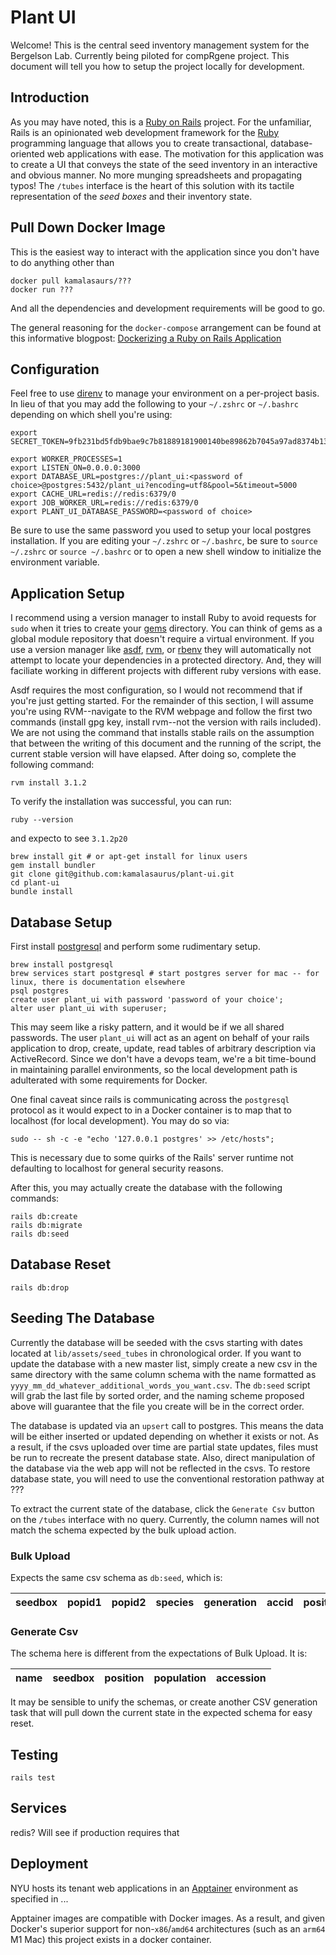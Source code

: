 # Plant UI

Welcome!  This is the central seed inventory management system for the Bergelson Lab.  Currently being piloted for compRgene project.  This document will tell you how to setup the project locally for development.

## Introduction

As you may have noted, this is a [Ruby on Rails](https://rubyonrails.org) project.  For the unfamiliar, Rails is an opinionated web development framework for the [Ruby](https://www.ruby-lang.org/en/) programming language that allows you to create transactional, database-oriented web applications with ease.  The motivation for this application was to create a UI that conveys the state of the seed inventory in an interactive and obvious manner.  No more munging spreadsheets and propagating typos!  The `/tubes` interface is the heart of this solution with its tactile representation of the <em>seed boxes</em> and their inventory state.

## Pull Down Docker Image

This is the easiest way to interact with the application since you don't have to do anything other than 

```
docker pull kamalasaurs/???
docker run ???
``` 

And all the dependencies and development requirements will be good to go.

The general reasoning for the `docker-compose` arrangement can be found at this informative blogpost: [Dockerizing a Ruby on Rails Application](https://semaphoreci.com/community/tutorials/dockerizing-a-ruby-on-rails-application)

## Configuration

Feel free to use [direnv](https://direnv.net) to manage your environment on a per-project basis.  In lieu of that you may add the following to your `~/.zshrc` or `~/.bashrc` depending on which shell you're using:

```
export SECRET_TOKEN=9fb231bd5fdb9bae9c7b81889181900140be89862b7045a97ad8374b130b22d7caa5300102dde4a96ff72567e616a4850d039c29b391cbb20391a510447ff73e

export WORKER_PROCESSES=1
export LISTEN_ON=0.0.0.0:3000
export DATABASE_URL=postgres://plant_ui:<password of choice>@postgres:5432/plant_ui?encoding=utf8&pool=5&timeout=5000
export CACHE_URL=redis://redis:6379/0
export JOB_WORKER_URL=redis://redis:6379/0
export PLANT_UI_DATABASE_PASSWORD=<password of choice>
```

Be sure to use the same password you used to setup your local postgres installation.  If you are editing your `~/.zshrc` or `~/.bashrc`, be sure to `source ~/.zshrc` or `source ~/.bashrc` or to open a new shell window to initialize the environment variable.

## Application Setup

I recommend using a version manager to install Ruby to avoid requests for `sudo` when it tries to create your [gems](https://rubygems.org) directory.  You can think of gems as a global module repository that doesn't require a virtual environment.  If you use a version manager like [asdf](https://asdf-vm.com), [rvm](https://rvm.io), or [rbenv](http://rbenv.org) they will automatically not attempt to locate your dependencies in a protected directory.  And, they will faciliate working in different projects with different ruby versions with ease.

Asdf requires the most configuration, so I would not recommend that if you're just getting started.  For the remainder of this section, I will assume you're using RVM--navigate to the RVM webpage and follow the first two commands (install gpg key, install rvm--not the version with rails included).  We are not using the command that installs stable rails on the assumption that between the writing of this document and the running of the script, the current stable version will have elapsed.  After doing so, complete the following command:

```
rvm install 3.1.2
```

To verify the installation was successful, you can run:

```
ruby --version
```

and expecto to see `3.1.2p20`


```
brew install git # or apt-get install for linux users
gem install bundler
git clone git@github.com:kamalasaurus/plant-ui.git
cd plant-ui
bundle install
```

## Database Setup

First install [postgresql](https://www.postgresql.org) and perform some rudimentary setup.

```
brew install postgresql
brew services start postgresql # start postgres server for mac -- for linux, there is documentation elsewhere
psql postgres
create user plant_ui with password 'password of your choice';
alter user plant_ui with superuser;
```

This may seem like a risky pattern, and it would be if we all shared passwords.  The user `plant_ui` will act as an agent on behalf of your rails application to drop, create, update, read tables of arbitrary description via ActiveRecord.  Since we don't have a devops team, we're a bit time-bound in maintaining parallel environments, so the local development path is adulterated with some requirements for Docker.

One final caveat since rails is communicating across the `postgresql` protocol as it would expect to in a Docker container is to map that to localhost (for local development).  You may do so via:

```
sudo -- sh -c -e "echo '127.0.0.1 postgres' >> /etc/hosts";
```

This is necessary due to some quirks of the Rails' server runtime not defaulting to localhost for general security reasons.

After this, you may actually create the database with the following commands:

```
rails db:create
rails db:migrate
rails db:seed
```

## Database Reset

```
rails db:drop
```

## Seeding The Database

Currently the database will be seeded with the csvs starting with dates located at `lib/assets/seed_tubes` in chronological order.  If you want to update the database with a new master list, simply create a new csv in the same directory with the same column schema with the name formatted as `yyyy_mm_dd_whatever_additional_words_you_want.csv`.  The `db:seed` script will grab the last file by sorted order, and the naming scheme proposed above will guarantee that the file you create will be in the correct order.

The database is updated via an `upsert` call to postgres.  This means the data will be either inserted or updated depending on whether it exists or not.  As a result, if the csvs uploaded over time are partial state updates, files must be run to recreate the present database state.  Also, direct manipulation of the database via the web app will not be reflected in the csvs.  To restore database state, you will need to use the conventional restoration pathway at ???

To extract the current state of the database, click the `Generate Csv` button on the `/tubes` interface with no query.  Currently, the column names will not match the schema expected by the bulk upload action.

### Bulk Upload

Expects the same csv schema as `db:seed`, which is:

seedbox | popid1 | popid2 | species | generation | accid | position | quantity_ml | quantity_seeds
--- | --- | --- | --- | --- | --- | --- | --- | --- |

### Generate Csv

The schema here is different from the expectations of Bulk Upload.  It is:

name | seedbox | position | population | accession
--- | --- | --- | --- | --- |

It may be sensible to unify the schemas, or create another CSV generation task that will pull down the current state in the expected schema for easy reset.

## Testing

`rails test`

## Services

redis?  Will see if production requires that

## Deployment

NYU hosts its tenant web applications in an [Apptainer](https://apptainer.org) environment as specified in ...

Apptainer images are compatible with Docker images.  As a result, and given Docker's superior support for non-`x86`/`amd64` architectures (such as an `arm64` M1 Mac) this project exists in a docker container.
